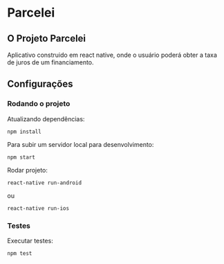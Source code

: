 # Parcelei

## O Projeto Parcelei
Aplicativo construido em react native, onde o usuário poderá obter a taxa de juros de um financiamento.

## Configurações

### Rodando o projeto

Atualizando dependências:
```shell 
npm install
```

Para subir um servidor local para desenvolvimento:
```shell 
npm start
```

Rodar projeto:
```shell 
react-native run-android
```
ou
```shell 
react-native run-ios
```

### Testes
Executar testes:
```shell 
npm test
```

